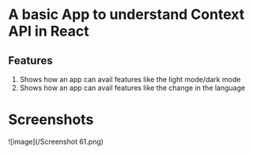 # A basic App to understand Context API in React

## Features
1. Shows how an app can avail features like the light mode/dark mode
2. Shows how an app can avail features like the change in the language

# Screenshots
![image](/Screenshot 61.png)